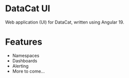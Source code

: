 # DataCat UI

Web application (UI) for DataCat, written using Angular 19.

# Features

- Namespaces
- Dashboards
- Alerting
- More to come...
